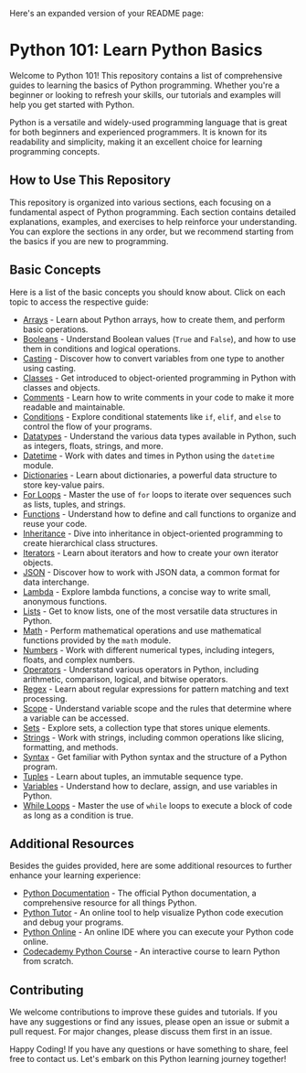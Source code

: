 Here's an expanded version of your README page:

# Python 101: Learn Python Basics

Welcome to Python 101! This repository contains a list of comprehensive guides to learning the basics of Python programming. Whether you're a beginner or looking to refresh your skills, our tutorials and examples will help you get started with Python.

Python is a versatile and widely-used programming language that is great for both beginners and experienced programmers. It is known for its readability and simplicity, making it an excellent choice for learning programming concepts.

## How to Use This Repository

This repository is organized into various sections, each focusing on a fundamental aspect of Python programming. Each section contains detailed explanations, examples, and exercises to help reinforce your understanding. You can explore the sections in any order, but we recommend starting from the basics if you are new to programming.

## Basic Concepts

Here is a list of the basic concepts you should know about. Click on each topic to access the respective guide:

* [Arrays](https://github.com/python-online/python-101/tree/main/arrays) - Learn about Python arrays, how to create them, and perform basic operations.
* [Booleans](https://github.com/python-online/python-101/tree/main/booleans) - Understand Boolean values (`True` and `False`), and how to use them in conditions and logical operations.
* [Casting](https://github.com/python-online/python-101/tree/main/casting) - Discover how to convert variables from one type to another using casting.
* [Classes](https://github.com/python-online/python-101/tree/main/classes) - Get introduced to object-oriented programming in Python with classes and objects.
* [Comments](https://github.com/python-online/python-101/tree/main/comments) - Learn how to write comments in your code to make it more readable and maintainable.
* [Conditions](https://github.com/python-online/python-101/tree/main/conditions) - Explore conditional statements like `if`, `elif`, and `else` to control the flow of your programs.
* [Datatypes](https://github.com/python-online/python-101/tree/main/datatypes) - Understand the various data types available in Python, such as integers, floats, strings, and more.
* [Datetime](https://github.com/python-online/python-101/tree/main/datetime) - Work with dates and times in Python using the `datetime` module.
* [Dictionaries](https://github.com/python-online/python-101/tree/main/dictionaries) - Learn about dictionaries, a powerful data structure to store key-value pairs.
* [For Loops](https://github.com/python-online/python-101/tree/main/for-loops) - Master the use of `for` loops to iterate over sequences such as lists, tuples, and strings.
* [Functions](https://github.com/python-online/python-101/tree/main/functions) - Understand how to define and call functions to organize and reuse your code.
* [Inheritance](https://github.com/python-online/python-101/tree/main/inheritance) - Dive into inheritance in object-oriented programming to create hierarchical class structures.
* [Iterators](https://github.com/python-online/python-101/tree/main/iterators) - Learn about iterators and how to create your own iterator objects.
* [JSON](https://github.com/python-online/python-101/tree/main/json) - Discover how to work with JSON data, a common format for data interchange.
* [Lambda](https://github.com/python-online/python-101/tree/main/lambda) - Explore lambda functions, a concise way to write small, anonymous functions.
* [Lists](https://github.com/python-online/python-101/tree/main/lists) - Get to know lists, one of the most versatile data structures in Python.
* [Math](https://github.com/python-online/python-101/tree/main/math) - Perform mathematical operations and use mathematical functions provided by the `math` module.
* [Numbers](https://github.com/python-online/python-101/tree/main/numbers) - Work with different numerical types, including integers, floats, and complex numbers.
* [Operators](https://github.com/python-online/python-101/tree/main/operators) - Understand various operators in Python, including arithmetic, comparison, logical, and bitwise operators.
* [Regex](https://github.com/python-online/python-101/tree/main/regex) - Learn about regular expressions for pattern matching and text processing.
* [Scope](https://github.com/python-online/python-101/tree/main/scope) - Understand variable scope and the rules that determine where a variable can be accessed.
* [Sets](https://github.com/python-online/python-101/tree/main/sets) - Explore sets, a collection type that stores unique elements.
* [Strings](https://github.com/python-online/python-101/tree/main/strings) - Work with strings, including common operations like slicing, formatting, and methods.
* [Syntax](https://github.com/python-online/python-101/tree/main/syntax) - Get familiar with Python syntax and the structure of a Python program.
* [Tuples](https://github.com/python-online/python-101/tree/main/tuples) - Learn about tuples, an immutable sequence type.
* [Variables](https://github.com/python-online/python-101/tree/main/variables) - Understand how to declare, assign, and use variables in Python.
* [While Loops](https://github.com/python-online/python-101/tree/main/while-loops) - Master the use of `while` loops to execute a block of code as long as a condition is true.

## Additional Resources

Besides the guides provided, here are some additional resources to further enhance your learning experience:

* [Python Documentation](https://docs.python.org/3/) - The official Python documentation, a comprehensive resource for all things Python.
* [Python Tutor](http://pythontutor.com/) - An online tool to help visualize Python code execution and debug your programs.
* [Python Online](http://https://pythononline.net/) - An online IDE where you can execute your Python code online.
* [Codecademy Python Course](https://www.codecademy.com/learn/learn-python-3) - An interactive course to learn Python from scratch.

## Contributing

We welcome contributions to improve these guides and tutorials. If you have any suggestions or find any issues, please open an issue or submit a pull request. For major changes, please discuss them first in an issue.

Happy Coding! If you have any questions or have something to share, feel free to contact us. Let's embark on this Python learning journey together!
